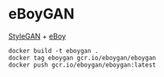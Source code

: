# eBoyGAN

[StyleGAN](https://github.com/NVlabs/stylegan) + [eBoy](https://db.eboy.com)

```
docker build -t eboygan .
docker tag eboygan gcr.io/eboygan/eboygan
docker push gcr.io/eboygan/eboygan:latest
```
